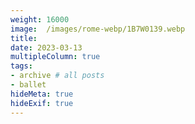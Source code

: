 ```yaml
---
weight: 16000
image:  /images/rome-webp/1B7W0139.webp
title:
date: 2023-03-13
multipleColumn: true
tags:
- archive # all posts
- ballet
hideMeta: true
hideExif: true
---
```


